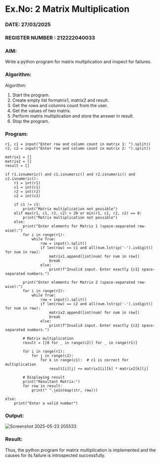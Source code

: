 # Ex.No: 2   Matrix Multiplication 

### DATE: 27/03/2025                                                                       
### REGISTER NUMBER : 212222040033

### AIM: 
Write a python program for matrix multiplication and inspect for failures.
 
### Algorithm:

Algorithm:
1. Start the program.
2. Create empty list formatrix1, matrix2 and result.
3. Get the rows and columns count from the user.
4. Get the values of two matrix.
5. Perform matrix multiplication and store the answer in result.
6. Stop the program.
### Program:
```
r1, c1 = input("Enter row and column count in matrix 1: ").split()
r2, c2 = input("Enter row and column count in matrix 2: ").split()

matrix1 = []
matrix2 = []
result = []

if r1.isnumeric() and c1.isnumeric() and r2.isnumeric() and c2.isnumeric():
    r1 = int(r1)
    c1 = int(c1)
    r2 = int(r2)
    c2 = int(c2)

    if c1 != r2:
        print("Matrix multiplication not possible")
    elif max(r1, c1, r2, c2) > 20 or min(r1, c1, r2, c2) == 0:
        print("Matrix multiplication not possible")
    else:
        print("Enter elements for Matrix 1 (space-separated row-wise):")
        for i in range(r1):
            while True:
                row = input().split()
                if len(row) == c1 and all(num.lstrip('-').isdigit() for num in row):
                    matrix1.append([int(num) for num in row])
                    break
                else:
                    print(f"Invalid input. Enter exactly {c1} space-separated numbers.")

        print("Enter elements for Matrix 2 (space-separated row-wise):")
        for i in range(r2):
            while True:
                row = input().split()
                if len(row) == c2 and all(num.lstrip('-').isdigit() for num in row):
                    matrix2.append([int(num) for num in row])
                    break
                else:
                    print(f"Invalid input. Enter exactly {c2} space-separated numbers.")

        # Matrix multiplication
        result = [[0 for _ in range(c2)] for _ in range(r1)]

        for i in range(r1):
            for j in range(c2):
                for k in range(c1):  # c1 is correct for multiplication
                    result[i][j] += matrix1[i][k] * matrix2[k][j]

        # Displaying result
        print("Resultant Matrix:")
        for row in result:
            print(" ".join(map(str, row)))

else:
    print("Enter a valid number")
```
### Output:
![Screenshot 2025-05-23 205533](https://github.com/user-attachments/assets/fa54cbd9-6bbb-4ad4-8b2d-d0a1e6b0166f)
### Result:
Thus, the python program for matrix multiplication is implemented and the causes for its failure is introspected successfully.

